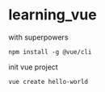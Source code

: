 # learning_vue

with superpowers
```
npm install -g @vue/cli
```
init vue project 
```
vue create hello-world
```
